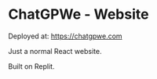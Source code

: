# ChatGPWe - Website
Deployed at: https://chatgpwe.com

Just a normal React website.

Built on Replit.
